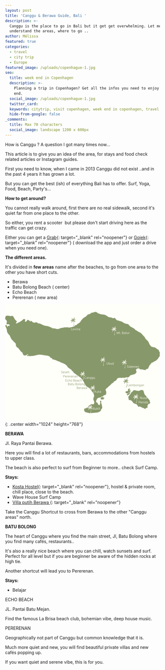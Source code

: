 ```yaml
---
layout: post
title: 'Canggu & Berawa Guide, Bali '
description: >-
  Canggu is the place to go in Bali but it get get overwhelming. Let me help you
  understand the areas, where to go ..
author: Mélissa
featured: true
categories:
  - travel
  - city trip
  - Europe
featured_image: /uploads/copenhague-1.jpg
seo:
  title: week end in Copenhagen
  description: >-
    Planning a trip in Copenhagen? Get all the infos you need to enjoy your week
    end.
  social_image: /uploads/copenhague-1.jpg
  twitter_card:
  keywords: citytrip, visit copenhagen, week end in copenhagen, travel blog
  hide-from-google: false
_comments:
  title: Max 70 characters
  social_image: landscape 1200 x 600px
---
```

How is Canggu ? A question I got many times now...

This article is to give you an idea of the area, for stays and food check related articles or Instagram guides.&nbsp;

First you need to know, when I came in 2013 Canggu did not exist ..and in the past 4 years it has grown a lot.&nbsp;

But you can get the best (ish) of everything Bali has to offer. Surf, Yoga, Food, Beach, Party's…&nbsp;



**How to get around?&nbsp;**

You cannot really walk around, first there are no real sidewalk, second it's quiet far from one place to the other.&nbsp;

So either, you rent a scooter&nbsp; but please don't start driving here as the traffic can get crazy.&nbsp;

Either you can get a [Grab](https://www.grab.com/id/en/){: target="_blank" rel="noopener"}&nbsp;or [Gojek](https://www.gojek.com/en-id/){: target="_blank" rel="noopener"} ( download the app and just order a drive when you need one).&nbsp;

**The different areas.**

It's divided in **few areas** name after the beaches, to go from one area to the other you have short cuts.&nbsp;

* Berawa
* Batu Bolong Beach ( center)
* Echo Beach
* Pererenan ( new area)

![](/uploads/minimalist-world-map-pin-timeline-1.png){: .center width="1024" height="768"}

**BERAWA**

Jl. Raya Pantai Berawa.

Here you will find a lot of restaurants, bars, accommodations from hostels to upper class.&nbsp;

The beach is also perfect to surf from Beginner to more.. check Surf Camp.&nbsp;

**Stays:**

* [Kosta Hostel](https://www.booking.com/hotel/id/kosta-hostel-canggu.en.html?aid=8018659&amp;no_rooms=1&amp;group_adults=2&amp;room1=A%2CA){: target="_blank" rel="noopener"}, hostel & private room, chill place, close to the beach.&nbsp;
* Wave House Surf Camp
* [Villa putih Berawa&nbsp;](https://www.booking.com/hotel/id/luxury-2-bedrooms-villa-putih-pererenan.fr.html?aid=8018659&amp;sid=ce3bd4bf7cf336fc71dbe18855fa6fa2&amp;dist=0&amp;group_adults=2&amp;keep_landing=1&amp;no_rooms=1&amp;sb_price_type=total&amp;type=total&amp;){: target="_blank" rel="noopener"}

Take the Canggu Shortcut to cross from Berawa to the other "Canggu areas" north.&nbsp;

**BATU BOLONG**

The heart of Canggu where you find the main street, Jl, Batu Bolong where you find many cafés, restaurants..

It's also a really nice beach where you can chill, watch sunsets and surf. Perfect for all level but if you are beginner be aware of the hidden rocks at high tie.

Another shortcut will lead you to Pererenan.&nbsp;

**Stays:**

* Belajar



ECHO BEACH&nbsp;

JL. Pantai Batu Mejan.

Find the famous La Brisa beach club, bohemian vibe, deep house music.

PERERENAN

Geographically not part of Canggu but common knowledge that it is.&nbsp;

Much more quiet and new, you will find beautiful private villas and new cafés popping up.

If you want quiet and serene vibe, this is for you.&nbsp;
